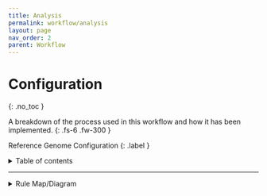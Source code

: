 ```yaml
---
title: Analysis
permalink: workflow/analysis
layout: page
nav_order: 2
parent: Workflow
---
```


# Configuration
{: .no_toc }

A breakdown of the process used in this workflow and how it has been implemented.
{: .fs-6 .fw-300 }

Reference Genome Configuration
{: .label }



<details markdown="block">
  <summary>
    Table of contents
  </summary>
  {: .text-delta }
1. TOC
{:toc}
</details>

---

<details>
  <summary>Rule Map/Diagram</summary>


  ```mermaid
---
title: Population Structure Workflow
---
flowchart TB

  classDef bcftools stroke:#FF5733,fill:#D3D3D3,stroke-width:4px,color:black;
  classDef plink stroke:#36454F,fill:#D3D3D3,stroke-width:4px,color:black;
  classDef python stroke:#FEBE10,fill:#D3D3D3,stroke-width:4px,color:black;
  classDef admixture stroke:#333,fill:#D3D3D3,stroke-width:4px,color:black;
  classDef tabix stroke:#023020,fill:#D3D3D3,stroke-width:4px,color:black;
  classDef gatk stroke:#007FFF,fill:#D3D3D3,stroke-width:4px,color:black;
  START(((Input)))
  END(((Output)))

  extract_provided_region[[**extract_provided_region**: Extract the provided region coordinates for clustering]]

  remove_rare_variants[[**remove_rare_variants**: Remove all variants which are not good indicators of population structure by nature]]

  plinkPca[[**Plink_PCA**:
Perform a PLINK-2.0 PCA]]
  
  report_fixation_index_per_cluster[[**report_fixation_index_per_cluster**: Report Fixation-index for the provided clusters]]

  class remove_rare_variants,plinkPca,plinkPed,report_fixation_index_per_cluster,extract_provided_region plink;
  class Admixture admixture;
  class fetchPedLables python;

  START --> extract_provided_region --> remove_rare_variants --> plinkPca & report_fixation_index_per_cluster

  plinkPca & report_fixation_index_per_cluster --> END
  ```


</details>
